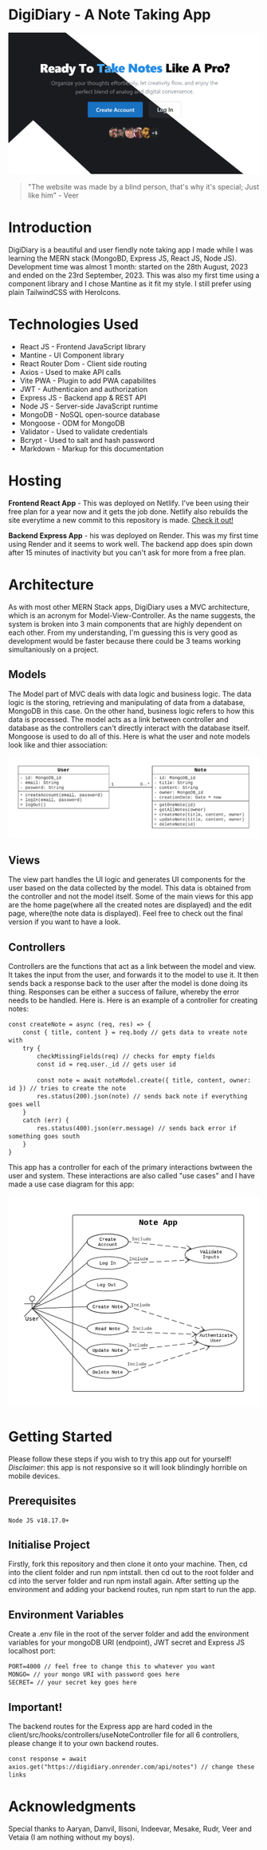 # DigiDiary - A Note Taking App

![Hero Page Image](https://github.com/anav5704/Note-App-MERN/blob/main/client/public/docs/hero.jpg)

> "The website was made by a blind person, that's why it's special; Just like him" - Veer

# Introduction
DigiDiary is a beautiful and user fiendly note taking app I made while I was learning the MERN stack (MongoBD, Express JS, React JS, Node JS). Development time was almost 1 month: started on the 28th August, 2023 and ended on the 23rd September, 2023. This was also my first time using a component library and I chose Mantine as it fit my style. I still prefer using plain TailwindCSS with HeroIcons.

# Technologies Used
- React JS - Frontend JavaScript library
- Mantine - UI Component library
- React Router Dom - Client side routing
- Axios - Used to make API calls
- Vite PWA - Plugin to add PWA capabilites
- JWT - Authenticaion and authorization
- Express JS - Backend app & REST API
- Node JS - Server-side JavaScript runtime
- MongoDB - NoSQL open-source database
- Mongoose - ODM for MongoDB
- Validator - Used to validate credentials
- Bcrypt - Used to salt and hash password
- Markdown - Markup for this documentation

# Hosting
**Frontend React App** - This was deployed on Netlify. I've been using their free plan for a year now and it gets the job done. Netlify also rebuilds the site everytime a new commit to this repository is made. [Check it out!](https://digidiary.netlify.app/)

**Backend Express App** - his was deployed on Render. This was my first time using Render and it seems to work well. The backend app does spin down after 15 minutes of inactivity but you can't ask for more from a free plan.

# Architecture
As with most other MERN Stack apps, DigiDiary uses a MVC architecture, which is an acronym for Model-View-Controller. As the name suggests, the system is broken into 3 main components that are highly dependent on each other. From my understanding, I'm guessing this is very good as development would be faster because there could be 3 teams working simultaniously on a project.

## Models
The Model part of MVC deals with data logic and business logic. The data logic is the storing, retrieving and manipulating of data from a database, MongoDB in this case. On the other hand, business logic refers to how this data is processed. The model acts as a link between controller and database as the controllers can't directly interact with the database itself. Mongoose is used to do all of this. Here is what the user and note models look like and thier association:

![Class Diagram](https://github.com/anav5704/Note-App-MERN/blob/main/client/public/docs/classDiagram.png)

## Views
The view part handles the UI logic and generates UI components for the user based on the data collected by the model. This data is obtained from the controller and not the model itself. Some of the main views for this app are the home page(where all the created notes are displayed) and the edit page, where(the note data is displayed).
Feel free to check out the final version if you want to have a look.

## Controllers
Controllers are the functions that act as a link between the model and view. It takes the input from the user, and forwards it to the model to use it. It then sends back a response back to the user after the model is done doing its thing. Responses can be either a success of failure, whereby the error needs to be handled. Here is. Here is an example of a controller for creating notes:

```
const createNote = async (req, res) => {
    const { title, content } = req.body // gets data to vreate note with
    try {
        checkMissingFields(req) // checks for empty fields
        const id = req.user._id // gets user id

        const note = await noteModel.create({ title, content, owner: id }) // tries to create the note
        res.status(200).json(note) // sends back note if everything goes well
    }
    catch (err) {
        res.status(400).json(err.message) // sends back error if something goes south
    }
}
```

This app has a controller for each of the primary interactions bwtween the user and system. These interactions are also called "use cases" and I have made a use case diagram for this app:

![Class Diagram](https://github.com/anav5704/Note-App-MERN/blob/main/client/public/docs/useCaseDiagram.png)

# Getting Started
Please follow these steps if you wish to try this app out for yourself! *Disclaimer*: this app is not responsive so it will look blindingly horrible on mobile devices.

## Prerequisites
```
Node JS v18.17.0+
```

## Initialise Project
Firstly, fork this repository and then clone it onto your machine. Then, cd into the client folder and run npm intstall. then cd out to the root folder and cd into the server folder and run npm install again. After setting up the environment and adding your backend routes, run npm start to run the app.

## Environment Variables
Create a .env file in the root of the server folder and add the environment variables for your mongoDB URI (endpoint), JWT secret and Express JS localhost port:

```
PORT=4000 // feel free to change this to whatever you want
MONGO= // your mongo URI with password goes here
SECRET= // your secret key goes here 
```

## Important!
The backend routes for the Express app are hard coded in the client/src/hooks/controllers/useNoteController file for all 6 controllers, please change it to your own backend routes.

```
const response = await axios.get("https://digidiary.onrender.com/api/notes") // change these links
```

# Acknowledgments
Special thanks to Aaryan, Danvil, Ilisoni, Indeevar, Mesake, Rudr, Veer and Vetaia (I am nothing without my boys).
